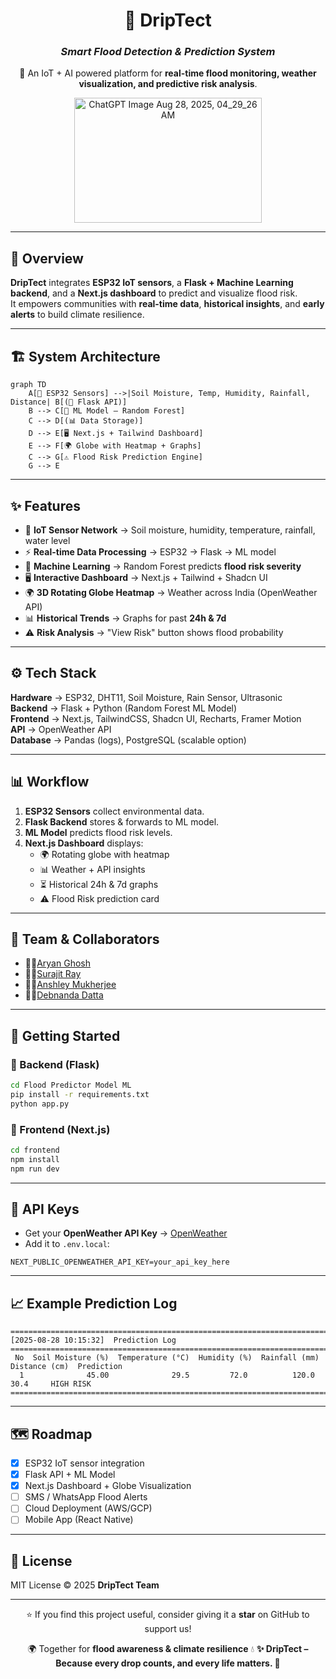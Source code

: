 <div align="center">

# 🌊 DripTect  
### *Smart Flood Detection & Prediction System*  

🚀 An IoT + AI powered platform for **real-time flood monitoring, weather visualization, and predictive risk analysis**. 

<img width="300" height="200" alt="ChatGPT Image Aug 28, 2025, 04_29_26 AM" src="https://github.com/user-attachments/assets/757fd5b6-e0b5-4f98-a727-b28a894ade4b" />


<!---![DripTect Banner](./assets/driptect-banner.png)--->

</div>

---

## 📖 Overview  

**DripTect** integrates **ESP32 IoT sensors**, a **Flask + Machine Learning backend**, and a **Next.js dashboard** to predict and visualize flood risk.  
It empowers communities with **real-time data**, **historical insights**, and **early alerts** to build climate resilience.  

---

## 🏗️ System Architecture  

```mermaid
graph TD
    A[🌱 ESP32 Sensors] -->|Soil Moisture, Temp, Humidity, Rainfall, Distance| B[(📡 Flask API)]
    B --> C[🤖 ML Model – Random Forest]
    C --> D[(📊 Data Storage)]
    D --> E[🖥️ Next.js + Tailwind Dashboard]
    E --> F[🌍 Globe with Heatmap + Graphs]
    C --> G[⚠️ Flood Risk Prediction Engine]
    G --> E
```

---

## ✨ Features  

- 🌱 **IoT Sensor Network** → Soil moisture, humidity, temperature, rainfall, water level  
- ⚡ **Real-time Data Processing** → ESP32 → Flask → ML model  
- 🤖 **Machine Learning** → Random Forest predicts **flood risk severity**  
- 🖥️ **Interactive Dashboard** → Next.js + Tailwind + Shadcn UI  
- 🌍 **3D Rotating Globe Heatmap** → Weather across India (OpenWeather API)  
- 📊 **Historical Trends** → Graphs for past **24h & 7d**  
- ⚠️ **Risk Analysis** → "View Risk" button shows flood probability  

---

## ⚙️ Tech Stack  

**Hardware** → ESP32, DHT11, Soil Moisture, Rain Sensor, Ultrasonic  
**Backend** → Flask + Python (Random Forest ML Model)  
**Frontend** → Next.js, TailwindCSS, Shadcn UI, Recharts, Framer Motion  
**API** → OpenWeather API  
**Database** → Pandas (logs), PostgreSQL (scalable option)  

---

## 📊 Workflow  

1. **ESP32 Sensors** collect environmental data.  
2. **Flask Backend** stores & forwards to ML model.  
3. **ML Model** predicts flood risk levels.  
4. **Next.js Dashboard** displays:  
   - 🌍 Rotating globe with heatmap  
   - 📊 Weather + API insights  
   - ⏳ Historical 24h & 7d graphs  
   - ⚠️ Flood Risk prediction card  

---


<!--## 🖼️ UI Preview (Mockups)  

| Landing Page | Prediction Dashboard |
|--------------|----------------------|
| ![Landing Page](./assets/landing-page.png) | ![Dashboard](./assets/dashboard.png) |

----->

## 👥 Team & Collaborators  

<!---| Name | Role | Contribution |
|------|------|--------------|
| 👨‍🔬 Aryan Ghosh | ML Engineer | Model Training & Flask API |
| 👩‍💻 Collaborator 2 | IoT Dev | ESP32 Sensor Integration |
| 👨‍💻 Collaborator 3 | Frontend Dev | Next.js Dashboard |
| 👩‍🔬 Collaborator 4 | Data Scientist | API + Visualization |--->

* 👨‍🔬[Aryan Ghosh](https://github.com/Aryan-Ghosh-Code)
* 👨‍🔬[Surajit Ray](https://github.com/surajit8100)
* 👨‍🔬[Anshley Mukherjee](https://github.com/anshleyy)
* 👨‍🔬[Debnanda Datta](https://github.com/debnanda)

---

## 🚀 Getting Started  

### 🔹 Backend (Flask)  
```bash
cd Flood Predictor Model ML
pip install -r requirements.txt
python app.py
```

### 🔹 Frontend (Next.js)  
```bash
cd frontend
npm install
npm run dev
```

---

## 🔑 API Keys  

- Get your **OpenWeather API Key** → [OpenWeather](https://openweathermap.org/api)  
- Add it to `.env.local`:  

```env
NEXT_PUBLIC_OPENWEATHER_API_KEY=your_api_key_here
```

---

## 📈 Example Prediction Log  

```
====================================================================================================
[2025-08-28 10:15:32]  Prediction Log
====================================================================================================
 No  Soil Moisture (%)  Temperature (°C)  Humidity (%)  Rainfall (mm)  Distance (cm)  Prediction
  1              45.00              29.5         72.0          120.0          30.4     HIGH RISK
====================================================================================================
```

---

## 🗺️ Roadmap  

- [x] ESP32 IoT sensor integration  
- [x] Flask API + ML Model  
- [x] Next.js Dashboard + Globe Visualization  
- [ ] SMS / WhatsApp Flood Alerts  
- [ ] Cloud Deployment (AWS/GCP)  
- [ ] Mobile App (React Native)  

---

## 📜 License  

MIT License © 2025 **DripTect Team**  

---

<div align="center">

⭐ If you find this project useful, consider giving it a **star** on GitHub to support us!  

🌍 Together for **flood awareness & climate resilience** 💧
**✨ DripTect – Because every drop counts, and every life matters. 🌊**

</div>
